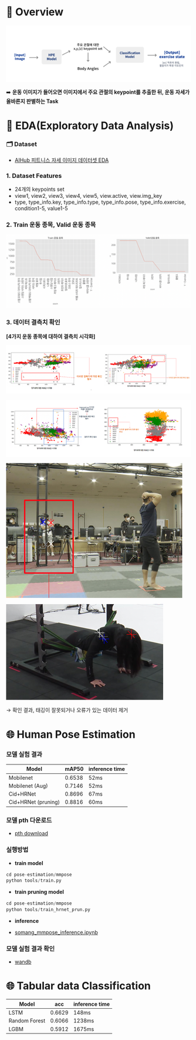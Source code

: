 
# 🧬 Overview

![Untitled](assets/Untitled.png)

➡️ **운동 이미지가 들어오면 이미지에서 주요 관절의 keypoint를 추출한 뒤, 운동 자세가 올바른지 판별하는 Task**

# 📝 EDA(Exploratory Data Analysis)

### 🗂 Dataset

- [AIHub 피트니스 자세 이미지 데이터셋 EDA](https://www.aihub.or.kr/aihubdata/data/view.do?currMenu=115&topMenu=100&dataSetSn=231)

### 1. Dataset Features

- 24개의 keypoints set
- view1, view2, view3, view4, view5, view.active, view.img_key
- type, type_info.key, type_info.type, type_info.pose, type_info.exercise, condition1-5, value1-5

### 2. Train 운동 종목, Valid 운동 종목

![Untitled](assets/Untitled%201.png)

### 3. 데이터 결측치 확인

**[4가지 운동 종목에 대하여 결측치 시각화]**

![Untitled](assets/Untitled%202.png)

![Untitled](assets/Untitled%203.png)

![Untitled](assets/Untitled%206.png)

![Untitled](assets/Untitled%207.png)

→ 확인 결과, 태깅이 잘못되거나 오류가 있는 데이터 제거

# 🌐 Human Pose Estimation

### 모델 실험 결과

| Model | mAP50 | inference time |
| --- | --- | --- |
| Mobilenet | 0.6538 | 52ms |
| Mobilenet (Aug) | 0.7146 | 52ms |
| Cid+HRNet | 0.8696 | 67ms |
| Cid+HRNet (pruning) | 0.8816 | 60ms |

### 모델 pth 다운로드
- [pth download](https://drive.google.com/drive/folders/1mZBgPznkQdGE9goX8L8ztUzkV7s8fgLZ?usp=sharing)

### 실행방법

- **train model**

```python
cd pose-estimation/mmpose
python tools/train.py
```

- **train pruning model**

```python
cd pose-estimation/mmpose
python tools/train_hrnet_prun.py
```

- **inference**

- [somang_mmpose_inference.ipynb](https://github.com/NaverMind/AIHealthCare/blob/main/AI/pose-estimation/mmpose/somang_mmpose_inference.ipynb)

### 모델 실험 결과 확인

- [wandb](https://wandb.ai/somang/HPE%20modesl?workspace=user-somang)

# 🌐 Tabular data Classification

| Model | acc | inference time |
| --- | --- | --- |
| LSTM | 0.6629 | 148ms |
| Random Forest | 0.6066 | 1238ms |
| LGBM | 0.5912 | 1675ms |
